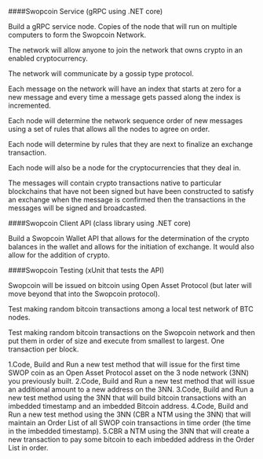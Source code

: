 ####Swopcoin Service (gRPC using .NET core)
 

Build a gRPC service node. Copies of the node that will run on multiple computers to form the Swopcoin Network.

 

The network will allow anyone to join the network that owns crypto in an enabled cryptocurrency.

 

The network will communicate by a gossip type protocol.

 

Each message on the network will have an index that starts at zero for a new message and every time a message gets passed along the index is incremented.

 

Each node will determine the network sequence order of new messages using a set of rules that allows all the nodes to agree on order.

 

Each node will determine by rules that they are next to finalize an exchange transaction.

 

Each node will also be a node for the cryptocurrencies that they deal in.

 

The messages will contain crypto transactions native to particular blockchains that have not been signed but have been constructed to satisfy an exchange when the message is confirmed then the transactions in the messages will be signed and broadcasted.

 

####Swopcoin Client API (class library using .NET core)
 

Build a Swopcoin Wallet API that allows for the determination of the crypto balances in the wallet and allows for the initiation of exchange. It would also allow for the addition of crypto.

 

 

####Swopcoin Testing (xUnit that tests the API)
 

Swopcoin will be issued on bitcoin using Open Asset Protocol (but later will move beyond that into the Swopcoin protocol).

 

Test making random bitcoin transactions among a local test network of BTC nodes.

 

Test making random bitcoin transactions on the Swopcoin network and then put them in order of size and execute from smallest to largest. One transaction per block.


1.Code, Build and Run a new test method that will issue for the first time SWOP coin as an Open Asset Protocol asset on the 3 node network (3NN) you previously built.
2.Code, Build and Run a new test method that will issue an additional amount to a new address on the 3NN.
3.Code, Build and Run a new test method using the 3NN that will build bitcoin transactions with an imbedded timestamp and an imbedded Bitcoin address.
4.Code, Build and Run a new test method using the 3NN (CBR a NTM using the 3NN) that will maintain an Order List of all SWOP coin transactions in time order (the time in the imbedded timestamp).
5.CBR a NTM using the 3NN that will create a new transaction to pay some bitcoin to each imbedded address in the Order List in order.